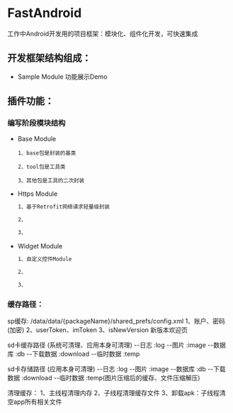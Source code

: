 # FastAndroid
工作中Android开发用的项目框架：模块化、组件化开发，可快速集成
## 开发框架结构组成：
- Sample Module 功能展示Demo

## 插件功能：

### 编写阶段模块结构
- Base Module
    ```
    1、base包是封装的基类
    
    2、tool包是工具类
    
    3、其他包是工具的二次封装
    ```
- Https Module
    ```txt
    1、基于Retrofit网络请求轻量级封装
    
    2、
    
    3、
    ```
- Widget Module
    ```txt
    1、自定义控件Module
    
    2、
    
    3、
    ```
    
### 缓存路径：
sp缓存: /data/data/{packageName}/shared_prefs/config.xml
        1、账户、密码(加密)
        2、userToken、imToken
        3、isNewVersion 新版本欢迎页

sd卡缓存路径 (系统可清理、应用本身可清理)
--日志     :log
--图片     :image
--数据库    :db
--下载数据  :download
--临时数据  :temp

sd卡存储路径 (应用本身可清理)
--日志     :log
--图片     :image
--数据库    :db
--下载数据  :download
--临时数据  :temp(图片压缩后的缓存、文件压缩解压)

清理缓存：
1、主线程清理内存
2、子线程清理缓存文件
3、卸载apk：子线程清空app所有相关文件
